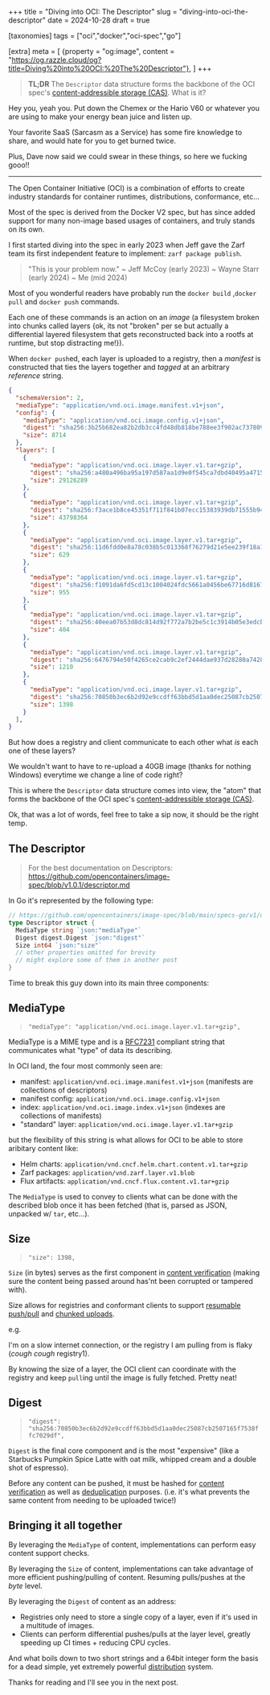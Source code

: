 +++
title = "Diving into OCI: The Descriptor"
slug = "diving-into-oci-the-descriptor"
date = 2024-10-28
draft = true

[taxonomies]
tags = ["oci","docker","oci-spec","go"]

[extra]
meta = [
    {property = "og:image", content = "https://og.razzle.cloud/og?title=Diving%20into%20OCI:%20The%20Descriptor"},
]
+++

> **TL;DR** The `Descriptor` data structure forms the backbone of the OCI spec's [content-addressible storage (CAS)](https://en.wikipedia.org/wiki/Content-addressable_storage). What is it?

<!-- more -->

Hey you, yeah you. Put down the Chemex or the Hario V60 or whatever you are using to make your energy bean juice and listen up.

Your favorite SaaS (Sarcasm as a Service) has some fire knowledge to share, and would hate for you to get burned twice.

Plus, Dave now said we could swear in these things, so here we fucking gooo!!

---

The Open Container Initiative (OCI) is a combination of efforts to create industry standards for container runtimes, distributions, conformance, etc...

Most of the spec is derived from the Docker V2 spec, but has since added support for many non-image based usages of containers, and truly stands on its own.

I first started diving into the spec in early 2023 when Jeff gave the Zarf team its first independent feature to implement: `zarf package publish`.

> "This is your problem now."
>  ~ Jeff McCoy (early 2023)
>  ~ Wayne Starr (early 2024)
>  ~ Me (mid 2024)

Most of you wonderful readers have probably run the `docker build` ,`docker pull` and `docker push` commands.

Each one of these commands is an action on an _image_ (a filesystem broken into chunks called layers {ok, its not "broken" per se but actually a differential layered filesystem that gets reconstructed back into a rootfs at runtime, but stop distracting me!}).

When `docker push`ed, each layer is uploaded to a registry, then a _manifest_ is constructed that ties the layers together and _tagged_ at an arbitrary _reference_ string.

```json
{
  "schemaVersion": 2,
  "mediaType": "application/vnd.oci.image.manifest.v1+json",
  "config": {
    "mediaType": "application/vnd.oci.image.config.v1+json",
    "digest": "sha256:3b25b682ea82b2db3cc4fd48db818be788ee3f902ac7378090cf2624ec2442df",
    "size": 8714
  },
  "layers": [
    {
      "mediaType": "application/vnd.oci.image.layer.v1.tar+gzip",
      "digest": "sha256:a480a496ba95a197d587aa1d9e0f545ca7dbd40495a4715342228db62b67c4ba",
      "size": 29126289
    },
    {
      "mediaType": "application/vnd.oci.image.layer.v1.tar+gzip",
      "digest": "sha256:f3ace1b8ce45351f711f841b07ecc15383939db71555b947a9ffef6fb168ab18",
      "size": 43798364
    },
    {
      "mediaType": "application/vnd.oci.image.layer.v1.tar+gzip",
      "digest": "sha256:11d6fdd0e8a78c038b5c013368f76279d21e5ee239f18a1e20a3593414fa1095",
      "size": 629
    },
    {
      "mediaType": "application/vnd.oci.image.layer.v1.tar+gzip",
      "digest": "sha256:f1091da6fd5cd13c1004024fdc5661a0456be67716d81671d8d2e7f81c0dbc2e",
      "size": 955
    },
    {
      "mediaType": "application/vnd.oci.image.layer.v1.tar+gzip",
      "digest": "sha256:40eea07b53d8dc814d92f772a7b2be5c1c3914b05e3edcb5f2489e805885a0a3",
      "size": 404
    },
    {
      "mediaType": "application/vnd.oci.image.layer.v1.tar+gzip",
      "digest": "sha256:6476794e50f4265ce2cab9c2ef2444dae937d28280a742899c8770fbca18bfed",
      "size": 1210
    },
    {
      "mediaType": "application/vnd.oci.image.layer.v1.tar+gzip",
      "digest": "sha256:70850b3ec6b2d92e9ccdff63bbd5d1aa0dec25087cb2507165f7538ffc7029df",
      "size": 1398
    }
  ],
}
```

But how does a registry and client communicate to each other what _is_ each one of these layers?

We wouldn't want to have to re-upload a 40GB image (thanks for nothing Windows) everytime we change a line of code right?

This is where the `Descriptor` data structure comes into view, the "atom" that forms the backbone of the OCI spec's [content-addressible storage (CAS)](https://en.wikipedia.org/wiki/Content-addressable_storage).

Ok, that was a lot of words, feel free to take a sip now, it should be the right temp.

## The Descriptor

> For the best documentation on Descriptors: <https://github.com/opencontainers/image-spec/blob/v1.0.1/descriptor.md>

In Go it's represented by the following type:

```go
// https://github.com/opencontainers/image-spec/blob/main/specs-go/v1/descriptor.go#L19-L50
type Descriptor struct {
  MediaType string `json:"mediaType"`
  Digest digest.Digest `json:"digest"`
  Size int64 `json:"size"`
  // other properties omitted for brevity
  // might explore some of them in another post
}
```

Time to break this guy down into its main three components:

## MediaType

> `"mediaType": "application/vnd.oci.image.layer.v1.tar+gzip",`

MediaType is a MIME type and is a [RFC7231](https://www.rfc-editor.org/rfc/rfc7231#section-3.1.1.1) compliant string that communicates what "type" of data its describing.

In OCI land, the four most commonly seen are:

- manifest: `application/vnd.oci.image.manifest.v1+json` (manifests are collections of descriptors)
- manifest config: `application/vnd.oci.image.config.v1+json`
- index: `application/vnd.oci.image.index.v1+json` (indexes are collections of manifests)
- "standard" layer: `application/vnd.oci.image.layer.v1.tar+gzip`

but the flexibility of this string is what allows for OCI to be able to store aribitary content like:

- Helm charts: `application/vnd.cncf.helm.chart.content.v1.tar+gzip`
- Zarf packages: `application/vnd.zarf.layer.v1.blob`
- Flux artifacts: `application/vnd.cncf.flux.content.v1.tar+gzip`

The `MediaType` is used to convey to clients what can be done with the described blob once it has been fetched (that is, parsed as JSON, unpacked w/ `tar`, etc...).

## Size

> `"size": 1398,`

`Size` (in bytes) serves as the first component in [content verification](https://github.com/opencontainers/distribution-spec/blob/main/spec.md#content-verification) (making sure the content being passed around has'nt been corrupted or tampered with).

Size allows for registries and conformant clients to support
[resumable push/pull](https://github.com/opencontainers/distribution-spec/blob/main/spec.md#resumable-push) and
[chunked uploads](https://github.com/opencontainers/distribution-spec/blob/main/spec.md#pushing-a-blob-in-chunks).

e.g.

I'm on a slow internet connection, or the registry I am pulling from is flaky (_cough cough_ registry1).

By knowing the size of a layer, the OCI client can coordinate with the registry and keep `pull`ing until the image is fully fetched. Pretty neat!

## Digest

> `"digest": "sha256:70850b3ec6b2d92e9ccdff63bbd5d1aa0dec25087cb2507165f7538ffc7029df",`

`Digest` is the final core component and is the most "expensive" (like a Starbucks Pumpkin Spice Latte with oat milk, whipped cream and a double shot of espresso).

Before any content can be pushed, it must be hashed for
[content verification](https://github.com/opencontainers/distribution-spec/blob/main/spec.md#content-verification)
as well as [deduplication](https://github.com/opencontainers/distribution-spec/blob/main/spec.md#layer-upload-de-duplication)
purposes. (i.e. it's what prevents the same content from needing to be uploaded twice!)

## Bringing it all together

By leveraging the `MediaType` of content, implementations can perform easy content support checks.

By leveraging the `Size` of content, implementations can take advantage of more efficient pushing/pulling of content. Resuming pulls/pushes at the _byte_ level.

By leveraging the `Digest` of content as an address:

- Registries only need to store a single copy of a layer, even if it's used in a multitude of images.
- Clients can perform differential pushes/pulls at the layer level, greatly speeding up CI times + reducing CPU cycles.

And what boils down to two short strings and a 64bit integer form the basis for a dead simple, yet extremely powerful [distribution](https://github.com/opencontainers/distribution-spec/blob/main/spec.md) system.

Thanks for reading and I'll see you in the next post.

